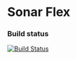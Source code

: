 Sonar Flex
==========

### Build status

[![Build Status](https://travis-ci.org/SonarCommunity/sonar-flex.svg?branch=master)](https://travis-ci.org/SonarCommunity/sonar-flex)
